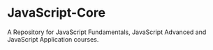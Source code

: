 # JavaScript-Core
A Repository for JavaScript Fundamentals, JavaScript Advanced and JavaScript Application courses.